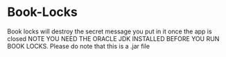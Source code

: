 # Book-Locks
Book locks will destroy the secret message you put in it once the app is closed 
NOTE YOU NEED THE ORACLE JDK INSTALLED BEFORE YOU RUN BOOK LOCKS.
Please do note that this is a .jar file 
